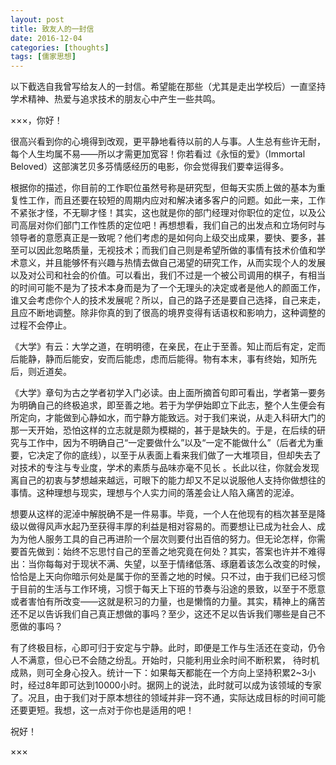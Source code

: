 ```yaml
---
layout: post
title: 致友人的一封信
date: 2016-12-04
categories: [thoughts]
tags: [儒家思想]
---
```


以下截选自我曾写给友人的一封信。希望能在那些（尤其是走出学校后）一直坚持学术精神、热爱与追求技术的朋友心中产生一些共鸣。

×××，你好！

很高兴看到你的心境得到改观，更平静地看待以前的人与事。人生总有些许无耐，每个人生均属不易——所以才需更加宽容！你若看过《永恒的爱》（Immortal Beloved）这部演艺贝多芬情感经历的电影，你会觉得我们要幸运得多。

根据你的描述，你目前的工作职位虽然号称是研究型，但每天实质上做的基本为重复性工作，而且还要在较短的周期内应对和解决诸多客户的问题。如此一来，工作不紧张才怪，不无聊才怪！其实，这也就是你的部门经理对你职位的定位，以及公司高层对你们部门工作性质的定位吧！再想想看，我们自己的出发点和立场何时与领导者的意愿真正是一致呢？他们考虑的是如何向上级交出成果，要快、要多，甚至可以因此忽略质量，无视技术；而我们自己则是希望所做的事情有技术价值和学术意义，并且能够怀有兴趣与热情去做自己渴望的研究工作，从而实现个人的发展以及对公司和社会的价值。可以看出，我们不过是一个被公司调用的棋子，有相当的时间可能不是为了技术本身而是为了一个无理头的决定或者是他人的颜面工作，谁又会考虑你个人的技术发展呢？所以，自己的路子还是要自己选择，自己来走，且应不断地调整。除非你真的到了很高的境界变得有话语权和影响力，这种调整的过程不会停止。

《大学》有云：大学之道，在明明德，在亲民，在止于至善。知止而后有定，定而后能静，静而后能安，安而后能虑，虑而后能得。物有本末，事有终始，知所先后，则近道矣。

《大学》章句为古之学者初学入门必读。由上面所摘首句即可看出，学者第一要务为明确自己的终极追求，即至善之地。若于为学伊始即立下此志，整个人生便会有所定向，才能做到心静如水，而宁静方能致远。对于我们来说，从走入科研大门的那一天开始，恐怕这样的立志就是颇为模糊的，甚于是缺失的。于是，在后续的研究与工作中，因为不明确自己“一定要做什么”以及“一定不能做什么”（后者尤为重要，它决定了你的底线），以至于从表面上看来我们做了一大堆项目，但却失去了对技术的专注与专业度，学术的素质与品味亦毫不见长 。长此以往，你就会发现离自己的初衷与梦想越来越远，可眼下的能力却又不足以说服他人支持你做想往的事情。这种理想与现实，理想与个人实力间的落差会让人陷入痛苦的泥淖。

想要从这样的泥淖中解脱确不是一件易事。毕竟，一个人在他现有的档次甚至是降级以做得风声水起乃至获得丰厚的利益是相对容易的。而要想让已成为社会人、成为为他人服务工具的自己再进阶一个层次则要付出百倍的努力。但无论怎样，你需要首先做到：始终不忘思忖自己的至善之地究竟在何处？其实，答案也许并不难得出：当你每每对于现状不满、失望，以至于情绪低落、琢磨着该怎么改变的时候，恰恰是上天向你暗示何处是属于你的至善之地的时候。只不过，由于我们已经习惯于目前的生活与工作环境，习惯于每天上下班的节奏与沿途的景致，以至于不愿意或者害怕有所改变——这就是积习的力量，也是懒惰的力量。其实，精神上的痛苦还不足以告诉我们自己真正想做的事吗？至少，这还不足以告诉我们哪些是自己不愿做的事吗？

有了终极目标，心即可归于安定与宁静。此时，即便是工作与生活还在变动，仍令人不满意，但心已不会随之纷乱。开始时，只能利用业余时间不断积累， 待时机成熟，则可全身心投入。统计一下：如果每天都能在一个方向上坚持积累2~3小时，经过8年即可达到10000小时。据网上的说法，此时就可以成为该领域的专家了。况且，由于我们对于原本想往的领域并非一窍不通，实际达成目标的时间可能还要更短。我想，这一点对于你也是适用的吧！

祝好！

×××
